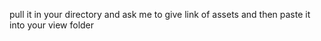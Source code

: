 pull it in your directory
and ask me to give link of assets and then paste it into your view folder
